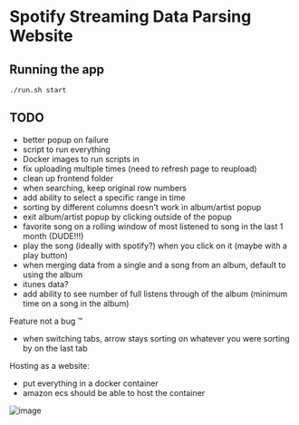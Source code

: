 # Spotify Streaming Data Parsing Website

## Running the app
`./run.sh start`

## TODO
* better popup on failure
* script to run everything
* Docker images to run scripts in
* fix uploading multiple times (need to refresh page to reupload)
* clean up frontend folder
* when searching, keep original row numbers
* add ability to select a specific range in time
* sorting by different columns doesn't work in album/artist popup
* exit album/artist popup by clicking outside of the popup
* favorite song on a rolling window of most listened to song in the last 1 month (DUDE!!!)
* play the song (ideally with spotify?) when you click on it (maybe with a play button)
* when merging data from a single and a song from an album, default to using the album
* itunes data?
* add ability to see number of full listens through of the album (minimum time on a song in the album)

Feature not a bug :tm:
* when switching tabs, arrow stays sorting on whatever you were sorting by on the last tab

Hosting as a website:
* put everything in a docker container
* amazon ecs should be able to host the container


![image](https://github.com/user-attachments/assets/bc594dfd-468d-48df-8229-c2f8b865f1dd)
